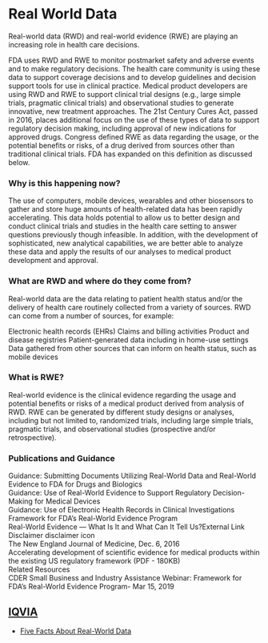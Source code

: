 # Real World Data

Real-world data (RWD) and real-world evidence (RWE) are playing an increasing role in health care decisions.

FDA uses RWD and RWE to monitor postmarket safety and adverse events and to make regulatory decisions.
The health care community is using these data to support coverage decisions and to develop guidelines and decision support tools for use in clinical practice.
Medical product developers are using RWD and RWE to support clinical trial designs (e.g., large simple trials, pragmatic clinical trials) and observational studies to generate innovative, new treatment approaches.
The 21st Century Cures Act, passed in 2016, places additional focus on the use of these types of data to support regulatory decision making, including approval of new indications for approved drugs. Congress defined RWE as data regarding the usage, or the potential benefits or risks, of a drug derived from sources other than traditional clinical trials. FDA has expanded on this definition as discussed below.

### Why is this happening now?
The use of computers, mobile devices, wearables and other biosensors to gather and store huge amounts of health-related data has been rapidly accelerating. This data holds potential to allow us to better design and conduct clinical trials and studies in the health care setting to answer questions previously though infeasible. In addition, with the development of sophisticated, new analytical capabilities, we are better able to analyze these data and apply the results of our analyses to medical product development and approval.

### What are RWD and where do they come from?
Real-world data are the data relating to patient health status and/or the delivery of health care routinely collected from a variety of sources. RWD can come from a number of sources, for example:

Electronic health records (EHRs)
Claims and billing activities
Product and disease registries
Patient-generated data including in home-use settings
Data gathered from other sources that can inform on health status, such as mobile devices

### What is RWE?
Real-world evidence is the clinical evidence regarding the usage and potential benefits or risks of a medical product derived from analysis of RWD. RWE can be generated by different study designs or analyses, including but not limited to, randomized trials, including large simple trials, pragmatic trials, and observational studies (prospective and/or retrospective).

### Publications and Guidance
Guidance: Submitting Documents Utilizing Real-World Data and Real-World Evidence to FDA for Drugs and Biologics  
Guidance: Use of Real-World Evidence to Support Regulatory Decision-Making for Medical Devices  
Guidance: Use of Electronic Health Records in Clinical Investigations  
Framework for FDA’s Real-World Evidence Program  
Real-World Evidence — What Is It and What Can It Tell Us?External Link Disclaimer disclaimer icon  
The New England Journal of Medicine, Dec. 6, 2016  
Accelerating development of scientific evidence for medical products within the existing US regulatory framework (PDF - 180KB)  
Related Resources  
CDER Small Business and Industry Assistance Webinar: Framework for FDA’s Real-World Evidence Program- Mar 15, 2019  


## [IQVIA](https://www.iqvia.com/)

* [Five Facts About Real-World Data](https://www.bms.com/life-and-science/science/5-facts-real-world-data.html)
